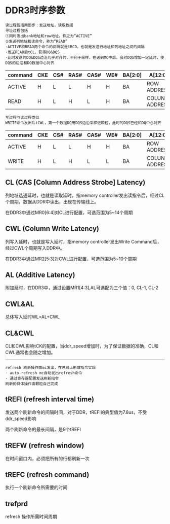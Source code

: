 # DDR3时序参数

```
读过程包括两部步：发送地址，读取数据
寻址过程包括 
①同时发出bank地址和row地址，称之为“ACTIVE”
②发送列地址和读命令，称为“READ”
·ACTIVE和READ两个命令的间隔就是tRCD，也就是发送行地址和列地址之间的间隔
·发送READ后tCL，获得DQ&DQS
·此时发送的DQ&DQS边沿几乎对齐的，不利于采样，在送到MC中后，会对DQS增加一定延时，使DQS的边沿和DQ数据中心对齐
```

|command|CKE|CS#|RAS#|CAS#|WE#|BA[2:0]|A[12:0]|
|---|---|---|---|---|---|---|---|
|ACTIVE|H|L|L|H|H|BA|ROW ADDRESS|
|READ|H|L|H|L|H|BA|COLUNM ADDRESS|

```
写过程与读过程类似
WRITE命令发出后tCWL，第一个数据DQ用DQS边沿采样进颗粒，此时的DQS已经和DQ中心对齐
```
|command|CKE|CS#|RAS#|CAS#|WE#|BA[2:0]|A[12:0]|
|---|---|---|---|---|---|---|---|
|ACTIVE|H|L|L|H|H|BA|ROW ADDRESS|
|WRITE|H|L|H|L|L|BA|COLUNM ADDRESS|

## CL (CAS [Column Address Strobe] Latency)

列地址选通延时，也就是读取延时，指memory controller发出读指令后，经过CL个周期，数据从DDR中读出，出现在传输线上。

在DDR3中通过MR0[6:4]对CL进行配置，可选范围为5~14个周期

## CWL (Column Write Latency)

列写入延时，也就是写入延时，指memory controller发出Write Command后，经过CWL个周期写入DDR中。

在DDR3中通过MR2[5:3]对CWL进行配置，可选范围为5~10个周期

## AL (Additive Latency)

附加延时，在DDR3中，通过设置MR1[4:3],AL可选配为三个值：0, CL-1, CL-2

## CWL&AL

总体写入延时WL=AL+CWL

## CL&CWL

CL和CWL影响tCK的配置，当ddr_speed增加时，为了保证数据的准确，CL和CWL通常也会随之增加。

---
```
refresh 刷新操作由mc发出，在总线上形成指令实现
· auto-refresh mc自动发出refresh命令
· 通过寄存器配置发送刷新指令
刷新的具体操作由颗粒自己完成
```
## tREFI (refresh interval time)

发送两个刷新命令的间隔时间，对于DDR，tREFI的典型值为7.8us，不受ddr_speed影响

两个刷新命令的最长间隔，是9个tREFI

## tREFW (refresh window)

在时间窗口内，必须把所有的行都刷新一次

## tREFC (refresh command)

执行一个刷新命令所需要的时间

## trefprd

refresh 操作所需时间周期
